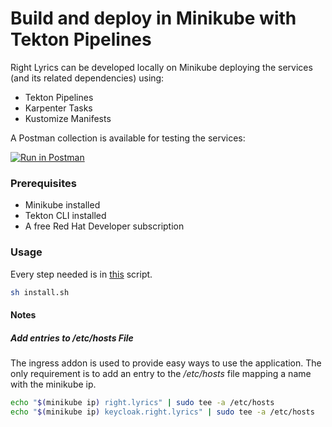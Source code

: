 # Build and deploy in Minikube with Tekton Pipelines

Right Lyrics can be developed locally on Minikube deploying the services (and its related dependencies) using:

* Tekton Pipelines
* Karpenter Tasks
* Kustomize Manifests

A Postman collection is available for testing the services:

[![Run in Postman](https://run.pstmn.io/button.svg)](https://app.getpostman.com/run-collection/c9b134cf391caba635d7)

### Prerequisites

* Minikube installed
* Tekton CLI installed
* A free Red Hat Developer subscription

### Usage

Every step needed is in [this](install.sh) script.

```bash
sh install.sh
```

#### Notes

##### Add entries to /etc/hosts File

The ingress addon is used to provide easy ways to use the application. The only requirement is to add an entry to the */etc/hosts* file mapping a name with the minikube ip.

```bash  
echo "$(minikube ip) right.lyrics" | sudo tee -a /etc/hosts
echo "$(minikube ip) keycloak.right.lyrics" | sudo tee -a /etc/hosts
```
